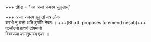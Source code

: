 +++
title = "१० अजा क्रमस्व सुकृताम्"

+++
अजा क्रमस्व सुकृतां यत्र लोकः  
शरभो नु चत्तो अति दुर्गाणि नेषतः । +++(Bhatt. proposes to emend neṣaḥ)+++  
पञ्चौदनो ब्रह्मणे दीयमानो  
विश्वरूपा कामदुघास्य् एका ॥